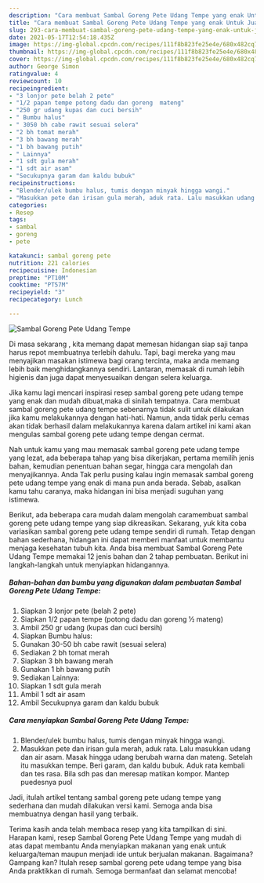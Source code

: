 ```yaml
---
description: "Cara membuat Sambal Goreng Pete Udang Tempe yang enak Untuk Jualan"
title: "Cara membuat Sambal Goreng Pete Udang Tempe yang enak Untuk Jualan"
slug: 293-cara-membuat-sambal-goreng-pete-udang-tempe-yang-enak-untuk-jualan
date: 2021-05-17T12:54:18.435Z
image: https://img-global.cpcdn.com/recipes/111f8b823fe25e4e/680x482cq70/sambal-goreng-pete-udang-tempe-foto-resep-utama.jpg
thumbnail: https://img-global.cpcdn.com/recipes/111f8b823fe25e4e/680x482cq70/sambal-goreng-pete-udang-tempe-foto-resep-utama.jpg
cover: https://img-global.cpcdn.com/recipes/111f8b823fe25e4e/680x482cq70/sambal-goreng-pete-udang-tempe-foto-resep-utama.jpg
author: George Simon
ratingvalue: 4
reviewcount: 10
recipeingredient:
- "3 lonjor pete belah 2 pete"
- "1/2 papan tempe potong dadu dan goreng  mateng"
- "250 gr udang kupas dan cuci bersih"
- " Bumbu halus"
- " 3050 bh cabe rawit sesuai selera"
- "2 bh tomat merah"
- "3 bh bawang merah"
- "1 bh bawang putih"
- " Lainnya"
- "1 sdt gula merah"
- "1 sdt air asam"
- "Secukupnya garam dan kaldu bubuk"
recipeinstructions:
- "Blender/ulek bumbu halus, tumis dengan minyak hingga wangi."
- "Masukkan pete dan irisan gula merah, aduk rata. Lalu masukkan udang dan air asam. Masak hingga udang berubah warna dan mateng. Setelah itu masukkan tempe. Beri garam, dan kaldu bubuk. Aduk rata kembali dan tes rasa. Bila sdh pas dan meresap matikan kompor. Mantep puedesnya puol"
categories:
- Resep
tags:
- sambal
- goreng
- pete

katakunci: sambal goreng pete 
nutrition: 221 calories
recipecuisine: Indonesian
preptime: "PT10M"
cooktime: "PT57M"
recipeyield: "3"
recipecategory: Lunch

---
```



![Sambal Goreng Pete Udang Tempe](https://img-global.cpcdn.com/recipes/111f8b823fe25e4e/680x482cq70/sambal-goreng-pete-udang-tempe-foto-resep-utama.jpg)

Di masa  sekarang , kita memang dapat memesan hidangan siap saji tanpa harus repot membuatnya terlebih dahulu. Tapi, bagi mereka yang mau menyajikan masakan istimewa bagi orang tercinta, maka anda memang lebih baik menghidangkannya sendiri. Lantaran, memasak di rumah lebih higienis dan juga dapat menyesuaikan dengan selera keluarga.

Jika kamu lagi mencari inspirasi resep sambal goreng pete udang tempe yang enak dan mudah dibuat,maka di sinilah tempatnya. Cara membuat sambal goreng pete udang tempe  sebenarnya tidak sulit untuk dilakukan jika kamu melakukannya dengan hati-hati. Namun, anda tidak perlu cemas akan tidak berhasil dalam melakukannya 
karena dalam artikel ini kami akan mengulas sambal goreng pete udang tempe dengan cermat.  



Nah untuk kamu yang mau memasak sambal goreng pete udang tempe yang lezat, ada beberapa tahap yang bisa dikerjakan, pertama memilih jenis bahan, kemudian penentuan bahan segar, hingga cara mengolah dan menyajikannya. Anda Tak perlu pusing kalau ingin memasak sambal goreng pete udang tempe yang enak di mana pun anda berada. Sebab, asalkan kamu  tahu caranya, maka hidangan ini bisa menjadi suguhan yang istimewa.

Berikut, ada beberapa cara mudah dalam mengolah caramembuat sambal goreng pete udang tempe yang siap dikreasikan. Sekarang, yuk kita coba variasikan sambal goreng pete udang tempe sendiri di rumah. Tetap dengan bahan sederhana, hidangan ini dapat memberi manfaat untuk membantu menjaga kesehatan tubuh kita. Anda bisa membuat Sambal Goreng Pete Udang Tempe memakai 12 jenis bahan dan 2 tahap pembuatan. Berikut ini langkah-langkah untuk menyiapkan hidangannya.

<!--inarticleads1-->

##### Bahan-bahan dan bumbu yang digunakan dalam pembuatan Sambal Goreng Pete Udang Tempe:

1. Siapkan 3 lonjor pete (belah 2 pete)
1. Siapkan 1/2 papan tempe (potong dadu dan goreng ½ mateng)
1. Ambil 250 gr udang (kupas dan cuci bersih)
1. Siapkan  Bumbu halus:
1. Gunakan  30-50 bh cabe rawit (sesuai selera)
1. Sediakan 2 bh tomat merah
1. Siapkan 3 bh bawang merah
1. Gunakan 1 bh bawang putih
1. Sediakan  Lainnya:
1. Siapkan 1 sdt gula merah
1. Ambil 1 sdt air asam
1. Ambil Secukupnya garam dan kaldu bubuk




<!--inarticleads2-->

##### Cara menyiapkan Sambal Goreng Pete Udang Tempe:

1. Blender/ulek bumbu halus, tumis dengan minyak hingga wangi.
1. Masukkan pete dan irisan gula merah, aduk rata. Lalu masukkan udang dan air asam. Masak hingga udang berubah warna dan mateng. Setelah itu masukkan tempe. Beri garam, dan kaldu bubuk. Aduk rata kembali dan tes rasa. Bila sdh pas dan meresap matikan kompor. Mantep puedesnya puol




Jadi, itulah artikel tentang  sambal goreng pete udang tempe  yang sederhana dan mudah dilakukan versi kami. Semoga anda bisa membuatnya dengan hasil yang terbaik. 

Terima kasih anda telah membaca resep yang kita tampilkan di sini. Harapan kami, resep  Sambal Goreng Pete Udang Tempe yang mudah di atas dapat membantu Anda menyiapkan makanan yang enak untuk keluarga/teman maupun menjadi ide untuk berjualan makanan. Bagaimana? Gampang kan? Itulah resep sambal goreng pete udang tempe yang bisa Anda praktikkan di rumah. Semoga bermanfaat dan selamat mencoba!

